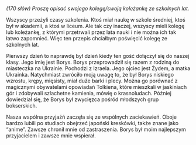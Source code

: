 *(170 słów) Proszę opisać swojego kolegę/swoją koleżankę ze szkolnych lat.*

Wszyscy przeżyli czasy szkolenia. Ktoś miał naukę w szkole średniej, ktoś był w akademii, a ktoś w liceum.
Ale tak czy inaczej, wszyscy mieli kolegę lub koleżankę, z którymi przetrwali przez lata nauki i nie można ich tak łatwo zapomnieć.
Więc ten przepis chciałbym poświęcić kolegę ze szkolnych lat.

Pierwszy dzień to naprawdę był dzień kiedy ten gość dołączył się do naszej klasy.
Jego imię jest Borys.
Borys przeprowadził się razem z rodziną do miasteczka na Ukrainie.
Pochodzi z Izraela. Jego ojciec jest Żydem, a matka Ukrainka.
Natychmiast zwróciło moją uwagę to, że był Borys niskiego wzrostu, krępy, mięsisty, miał duże barki i plecy.
Można go porównać z magicznymi obywatelami opowiadań Tolkiena, które mieszkali w jaskiniach gór i zdobywali szlachetne kamienia, mówię o krasnoludach.
Później dowiedział się, że Borys był zwycięzca pośród młodszych grup bokserskich.

Nasza wspólna przyjaźń zaczęła się ze wspólnych zaciekawień.
Oboje bardzo lubili po studiach obejrzeć japoński kreskówki, także znane jako “anime”.
Zawsze chronił mnie od zastraszenia.
Borys był moim najlepszym przyjacielem i zawsze mnie wspierał.
